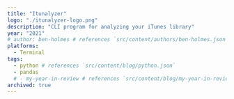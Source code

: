 ```yaml
---
title: "Itunalyzer"
logo: "./itunalyzer-logo.png"
description: "CLI program for analyzing your iTunes library"
year: "2021"
# author: ben-holmes # references `src/content/authors/ben-holmes.json
platforms:
  - Terminal
tags:
  - python # references `src/content/blog/python.json`
  - pandas
  # - my-year-in-review # references `src/content/blog/my-year-in-review.md`
archived: true
---
```

